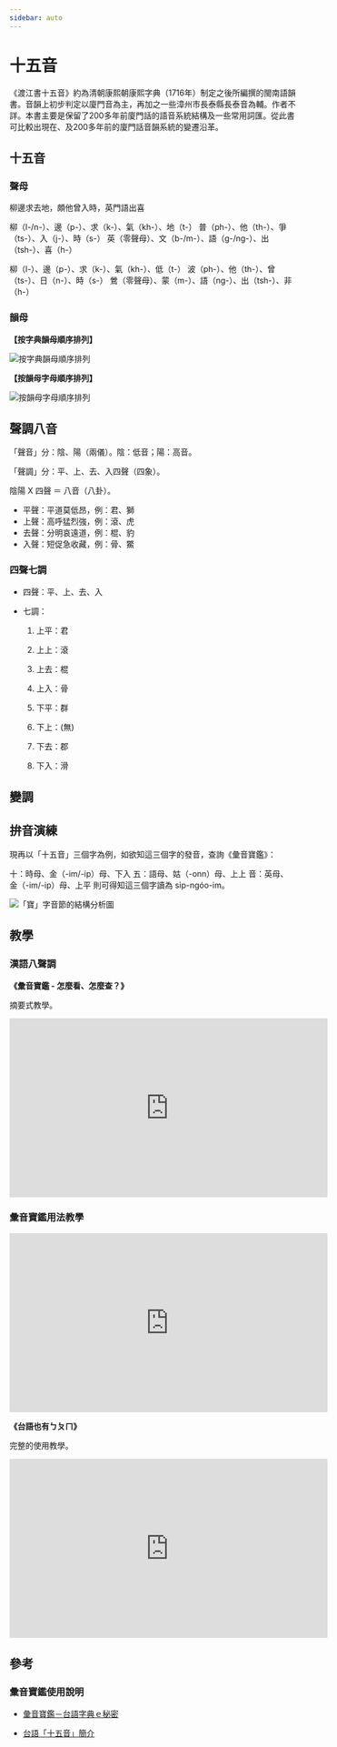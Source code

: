```yaml
---
sidebar: auto
---
```


# 十五音

《渡江書十五音》約為清朝康熙朝康熙字典（1716年）制定之後所編撰的閩南語韻書。音韻上初步判定以廈門音為主，再加之一些漳州市長泰縣長泰音為輔。作者不詳。本書主要是保留了200多年前廈門話的語音系統結構及一些常用詞匯。從此書可比較出現在、及200多年前的廈門話音韻系統的變遷沿革。

## 十五音

### 聲母

柳邊求去地，頗他曾入時，英門語出喜


柳（l-/n-）、邊（p-）、求（k-）、氣（kh-）、地（t-）
普（ph-）、他（th-）、爭（ts-）、入（j-）、時（s-）
英（零聲母）、文（b-/m-）、語（g-/ng-）、出（tsh-）、喜（h-）


柳（l-）、邊（p-）、求（k-）、氣（kh-）、低（t-）
波（ph-）、他（th-）、曾（ts-）、日（n-）、時（s-）
鶯（零聲母）、蒙（m-）、語（ng-）、出（tsh-）、非（h-）

### 韻母

__【按字典韻母順序排列】__

![按字典韻母順序排列](https://c.share.photo.xuite.net/hn88196555/1ce148c/6522927/284313437_o.jpg)

__【按韻母字母順序排列】__

![按韻母字母順序排列](https://c.share.photo.xuite.net/hn88196555/1ce14dd/6522927/284253870_o.jpg)

## 聲調八音

「聲音」分：陰、陽（兩儀）。陰：低音；陽：高音。

「聲調」分：平、上、去、入四聲（四象）。

陰陽 X 四聲 ＝ 八音（八卦）。

 - 平聲：平道莫低昂，例：君、獅
 - 上聲：高呼猛烈強，例：滾、虎
 - 去聲：分明哀遠道，例：棍、豹
 - 入聲：短促急收藏，例：骨、鱉


### 四聲七調

 - 四聲：平、上、去、入

 - 七調：

    1. 上平：君
    2. 上上：滾
    3. 上去：棍
    4. 上入：骨

    5. 下平：群
    6. 下上：(無)
    7. 下去：郡
    8. 下入：滑



## 變調

## 拚音演練

現再以「十五音」三個字為例，如欲知這三個字的發音，查詢《彙音寶鑑》：

十：時母、金（-im/-ip）母、下入
五：語母、姑（-onn）母、上上
音：英母、金（-im/-ip）母、上平
則可得知這三個字讀為 si̍p-ngóo-im。



![「寶」字音節的結構分析圖](https://c.share.photo.xuite.net/hn88196555/1ce1480/6522927/284286033_o.jpg)

## 教學

### 漢語八聲調

__《彙音寶鑑 - 怎麼看、怎麼查？》__

摘要式教學。

<iframe width="560" height="315" src="https://www.youtube.com/embed/ZVGIWhG2MW4" title="YouTube video player" frameborder="0" allow="accelerometer; autoplay; clipboard-write; encrypted-media; gyroscope; picture-in-picture" allowfullscreen></iframe>

### 彙音寶鑑用法教學

<iframe width="560" height="315" src="https://www.youtube.com/embed/7YZmDe0MLXc" title="YouTube video player" frameborder="0" allow="accelerometer; autoplay; clipboard-write; encrypted-media; gyroscope; picture-in-picture" allowfullscreen></iframe>

__《台語也有ㄅㄆㄇ》__

完整的使用教學。

<iframe width="560" height="315" src="https://www.youtube.com/embed/Bl3FpOm9F0E" title="YouTube video player" frameborder="0" allow="accelerometer; autoplay; clipboard-write; encrypted-media; gyroscope; picture-in-picture" allowfullscreen></iframe>

## 參考

### 彙音寶鑑使用說明

- [彙音寶鑑－台語字典ｅ秘密](https://blog.xuite.net/hn88196555/twblog/92335337)

- [台語「十五音」簡介](https://matters.news/@limhiantong/%E8%87%BA%E8%AA%9E-%E5%8D%81%E4%BA%94%E9%9F%B3-%E7%B0%A1%E4%BB%8B-zdpuAnLaQK5szQhXoxULncL6TBYqtspg4BnAACWkWTyrYS54p)

